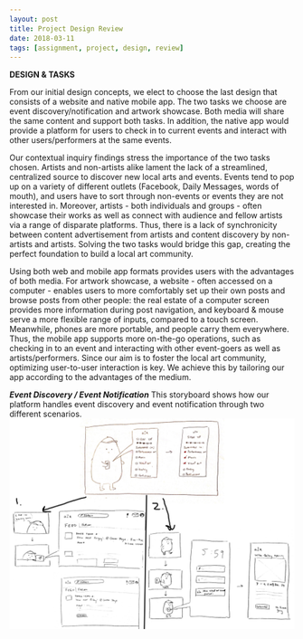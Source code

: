 ```yaml
---
layout: post
title: Project Design Review
date: 2018-03-11
tags: [assignment, project, design, review]
---
```


**DESIGN & TASKS**

From our initial design concepts, we elect to choose the last design that consists of a website and native mobile app. The two tasks we choose are event discovery/notification and artwork showcase. Both media will share the same content and support both tasks. In addition, the native app would provide a platform for users to check in to current events and interact with other users/performers at the same events.

Our contextual inquiry findings stress the importance of the two tasks chosen. Artists and non-artists alike lament the lack of a streamlined, centralized source to discover new local arts and events. Events tend to pop up on a variety of different outlets (Facebook, Daily Messages, words of mouth), and users have to sort through non-events or events they are not interested in. Moreover, artists - both individuals and groups - often showcase their works as well as connect with audience and fellow artists via a range of disparate platforms. Thus, there is a lack of synchronicity between content advertisement from artists and content discovery by non-artists and artists. Solving the two tasks would bridge this gap, creating the perfect foundation to build a local art community.

Using both web and mobile app formats provides users with the advantages of both media. For artwork showcase, a website - often accessed on a computer - enables users to more comfortably set up their own posts and browse posts from other people: the real estate of a computer screen provides more information during post navigation, and keyboard & mouse serve a more flexible range of inputs, compared to a touch screen. Meanwhile, phones are more portable, and people carry them everywhere. Thus, the mobile app supports more on-the-go operations, such as checking in to an event and interacting with other event-goers as well as artists/performers. Since our aim is to foster the local art community, optimizing user-to-user interaction is key. We achieve this by tailoring our app according to the advantages of the medium.

***Event Discovery / Event Notification***
This storyboard shows how our platform handles event discovery and event notification through two different scenarios. 
[![Figure 1](/img/task5_storyboard.jpg)](http://i66.tinypic.com/317b7dy.jpg)
